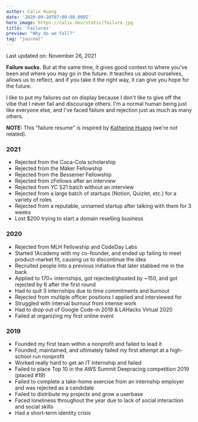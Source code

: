 ```yaml
---
author: Calix Huang
date: '2020-09-20T07:00:00.000Z'
hero_image: https://calix.dev/static/failure.jpg
title: 'Failures'
preview: "Why do we fall?"
tag: "journal"
---
```


Last updated on: November 26, 2021

**Failure sucks.** But at the same time, it gives good context to where you've been and where you may go in the future. It teaches us about ourselves, allows us to reflect, and if you take it the right way, it can give you hope for the future.

I like to put my failures out on display because I don't like to give off the vibe that I never fail and discourage others. I'm a normal human being just like everyone else, and I've faced failure and rejection just as much as many others.

**NOTE:** This "failure resume" is inspired by [Katherine Huang](https://katmh.com) (we're not related). 

### 2021

- Rejected from the Coca-Cola scholarship
- Rejected from the Maker Fellowship
- Rejected from the Bessemer Fellowship
- Rejected from zFellows after an interview
- Rejected from YC S21 batch without an interview
- Rejected from a large batch of startups (Notion, Quizlet, etc.) for a variety of roles
- Rejected from a reputable, unnamed startup after talking with them for 3 weeks
- Lost $200 trying to start a domain reselling business

### 2020

- Rejected from MLH Fellowship and CodeDay Labs
- Started 1Academy with my co-founder, and ended up failing to meet product-market fit, causing us to discontinue the idea
- Recruited people into a previous initiative that later stabbed me in the back
- Applied to 170+ internships, got rejected/ghosted by ~150, and got rejected by 6 after the first round
- Had to quit 3 internships due to time commitments and burnout
- Rejected from multiple officer positions I applied and interviewed for
- Struggled with interval burnout from intense work
- Had to drop out of Google Code-in 2019 & LAHacks Virtual 2020
- Failed at organizing my first online event

### 2019

- Founded my first team within a nonprofit and failed to lead it
- Founded, maintained, and ultimately failed my first attempt at a high-school run nonprofit
- Worked really hard to get an IT internship and failed
- Failed to place Top 10 in the AWS Summit Deepracing competition 2019 (placed #19)
- Failed to complete a take-home exercise from an internship employer and was rejected as a candidate
- Failed to distribute my projects and grow a userbase
- Faced loneliness throughout the year due to lack of social interaction and social skills
- Had a short-term identity crisis